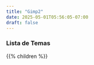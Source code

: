 ```yaml
---
title: "Gimp2"
date: 2025-05-01T05:56:05-07:00
draft: false
---
```


### Lista de Temas
{{% children  %}}

